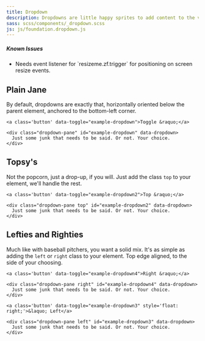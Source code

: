 ```yaml
---
title: Dropdown
description: Dropdowns are little happy sprites to add content to the view without taking up a lot of space.
sass: scss/components/_dropdown.scss
js: js/foundation.dropdown.js
---
```



<div class="alert callout">
  <h5>Known Issues</h5>
  <ul>
    <li>Needs event listener for `resizeme.zf.trigger` for positioning on screen resize events.</li>
</div>


## Plain Jane
By default, dropdowns are exactly that, horizontally oriented below the parent element, anchored to the bottom-left corner.

```html_example
<a class='button' data-toggle="example-dropdown">Toggle &raquo;</a>

<div class="dropdown-pane" id="example-dropdown" data-dropdown>
  Just some junk that needs to be said. Or not. Your choice.
</div>
```


## Topsy's
Not the popcorn, just a drop-up, if you will. Just add the class <code>top</code> to your element, we'll handle the rest.

```html_example
<a class='button' data-toggle="example-dropdown2">Top &raquo;</a>

<div class="dropdown-pane top" id="example-dropdown2" data-dropdown>
  Just some junk that needs to be said. Or not. Your choice.
</div>
```


## Lefties and Righties
Much like with baseball pitchers, you want a solid mix. It's as simple as adding the <code>left</code> or <code>right</code> class to your element. Top edge aligned, to the side of your choosing.

```html_example
<a class='button' data-toggle="example-dropdown4">Right &raquo;</a>

<div class="dropdown-pane right" id="example-dropdown4" data-dropdown>
  Just some junk that needs to be said. Or not. Your choice.
</div>

<a class='button' data-toggle="example-dropdown3" style='float: right;'>&laquo; Left</a>

<div class="dropdown-pane left" id="example-dropdown3" data-dropdown>
  Just some junk that needs to be said. Or not. Your choice.
</div>
```
